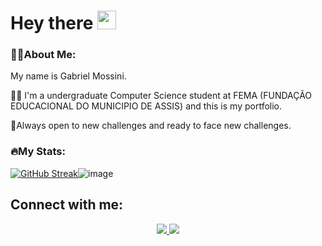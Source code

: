 <h1>
  Hey there
  <img src="https://media.giphy.com/media/hvRJCLFzcasrR4ia7z/giphy.gif" width="30px"/>
</h1>

### 👨‍💻About Me:
My name is Gabriel Mossini.

👨‍🎓 I'm a undergraduate Computer Science student at FEMA (FUNDAÇÃO EDUCACIONAL DO MUNICIPIO DE ASSIS) and this is my portfolio. 

📖Always open to new challenges and ready to face new challenges.

### 🔥My Stats:

[![GitHub Streak](http://github-readme-streak-stats.herokuapp.com?user=gabrielmossini&theme=dark&background=000000)](https://git.io/streak-stats)![image](https://github-readme-stats.vercel.app/api/top-langs/?username=gabrielmossini&layout=compact&langs_count=8&hide_border=true&title_color=ffffff&icon_color=ffffff&text_color=ffffff&bg_color=000000)

## Connect with me:
<div id"Connect" align="center">
  <a href="mailto:contatogabrielmossini@gmail.com">
  <img src="https://camo.githubusercontent.com/927d6b3961fa048ff7303daf291cb5869dfa25018997cf8c1373c2f6a85b1458/68747470733a2f2f696d672e736869656c64732e696f2f62616467652f2d476d61696c2d2532333333333f7374796c653d666f722d7468652d6261646765266c6f676f3d676d61696c266c6f676f436f6c6f723d7768697465">
  
  </a>
   <a href="www.linkedin.com/in/gabrielmossini">
      <img src="https://img.shields.io/badge/LinkedIn-blue?logo=linkedin&logoColor=white&style=for-the-badge">
  </a>
</div>
